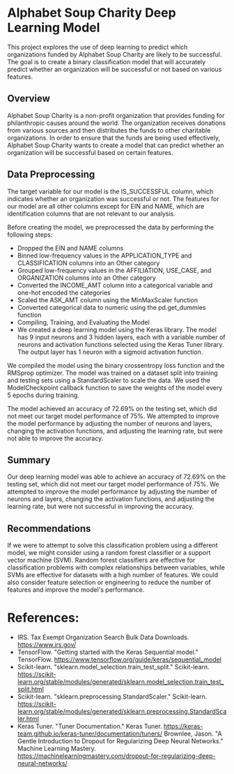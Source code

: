 # Alphabet Soup Charity Deep Learning Model
This project explores the use of deep learning to predict which organizations funded by Alphabet Soup Charity are likely to be successful. The goal is to create a binary classification model that will accurately predict whether an organization will be successful or not based on various features.

## Overview
Alphabet Soup Charity is a non-profit organization that provides funding for philanthropic causes around the world. The organization receives donations from various sources and then distributes the funds to other charitable organizations. In order to ensure that the funds are being used effectively, Alphabet Soup Charity wants to create a model that can predict whether an organization will be successful based on certain features.

## Data Preprocessing
The target variable for our model is the IS_SUCCESSFUL column, which indicates whether an organization was successful or not. The features for our model are all other columns except for EIN and NAME, which are identification columns that are not relevant to our analysis.

Before creating the model, we preprocessed the data by performing the following steps:

- Dropped the EIN and NAME columns
- Binned low-frequency values in the APPLICATION_TYPE and CLASSIFICATION columns into an Other category
- Grouped low-frequency values in the AFFILIATION, USE_CASE, and ORGANIZATION columns into an Other category
- Converted the INCOME_AMT column into a categorical variable and one-hot encoded the categories
- Scaled the ASK_AMT column using the MinMaxScaler function
- Converted categorical data to numeric using the pd.get_dummies function
- Compiling, Training, and Evaluating the Model
- We created a deep learning model using the Keras library. The model has 9 input neurons and 3 hidden layers, each with a variable number of neurons and activation functions selected using the Keras Tuner library. The output layer has 1 neuron with a sigmoid activation function.

We compiled the model using the binary crossentropy loss function and the RMSprop optimizer. The model was trained on a dataset split into training and testing sets using a StandardScaler to scale the data. We used the ModelCheckpoint callback function to save the weights of the model every 5 epochs during training.

The model achieved an accuracy of 72.69% on the testing set, which did not meet our target model performance of 75%. We attempted to improve the model performance by adjusting the number of neurons and layers, changing the activation functions, and adjusting the learning rate, but were not able to improve the accuracy.

## Summary
Our deep learning model was able to achieve an accuracy of 72.69% on the testing set, which did not meet our target model performance of 75%. We attempted to improve the model performance by adjusting the number of neurons and layers, changing the activation functions, and adjusting the learning rate, but were not successful in improving the accuracy.

## Recommendations
If we were to attempt to solve this classification problem using a different model, we might consider using a random forest classifier or a support vector machine (SVM). Random forest classifiers are effective for classification problems with complex relationships between variables, while SVMs are effective for datasets with a high number of features. We could also consider feature selection or engineering to reduce the number of features and improve the model's performance.

# References:
- IRS. Tax Exempt Organization Search Bulk Data Downloads. https://www.irs.gov/
- TensorFlow. "Getting started with the Keras Sequential model." TensorFlow. https://www.tensorflow.org/guide/keras/sequential_model
- Scikit-learn. "sklearn.model_selection.train_test_split." Scikit-learn. https://scikit-learn.org/stable/modules/generated/sklearn.model_selection.train_test_split.html
- Scikit-learn. "sklearn.preprocessing.StandardScaler." Scikit-learn. https://scikit-learn.org/stable/modules/generated/sklearn.preprocessing.StandardScaler.html
- Keras Tuner. "Tuner Documentation." Keras Tuner. https://keras-team.github.io/keras-tuner/documentation/tuners/
Brownlee, Jason. "A Gentle Introduction to Dropout for Regularizing Deep Neural Networks." Machine Learning Mastery. https://machinelearningmastery.com/dropout-for-regularizing-deep-neural-networks/
